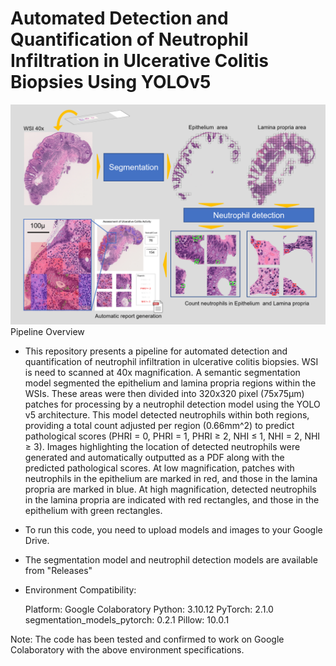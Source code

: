 # Automated Detection and Quantification of Neutrophil Infiltration in Ulcerative Colitis Biopsies Using YOLOv5

![image](https://github.com/junfrankohara/neutrophils_detection/blob/main/readme.png)
Pipeline Overview

- This repository presents a pipeline for automated detection and quantification of neutrophil infiltration in ulcerative colitis biopsies. WSI is need to scanned at 40x magnification. A semantic segmentation model segmented the epithelium and lamina propria regions within the WSIs. These areas were then divided into 320x320 pixel (75x75μm) patches for processing by a neutrophil detection model using the YOLO v5 architecture. This model detected neutrophils within both regions, providing a total count adjusted per region (0.66mm^2) to predict pathological scores (PHRI = 0, PHRI = 1, PHRI ≥ 2, NHI ≤ 1, NHI = 2, NHI ≥ 3). Images highlighting the location of detected neutrophils were generated and automatically outputted as a PDF along with the predicted pathological scores. At low magnification, patches with neutrophils in the epithelium are marked in red, and those in the lamina propria are marked in blue. At high magnification, detected neutrophils in the lamina propria are indicated with red rectangles, and those in the epithelium with green rectangles.
- To run this code, you need to upload models and images to your Google Drive.
- The segmentation model and neutrophil detection models are available from "Releases"
- Environment Compatibility:

    Platform: Google Colaboratory
    Python: 3.10.12
    PyTorch: 2.1.0
    segmentation_models_pytorch: 0.2.1
    Pillow: 10.0.1

Note: The code has been tested and confirmed to work on Google Colaboratory with the above environment specifications.
